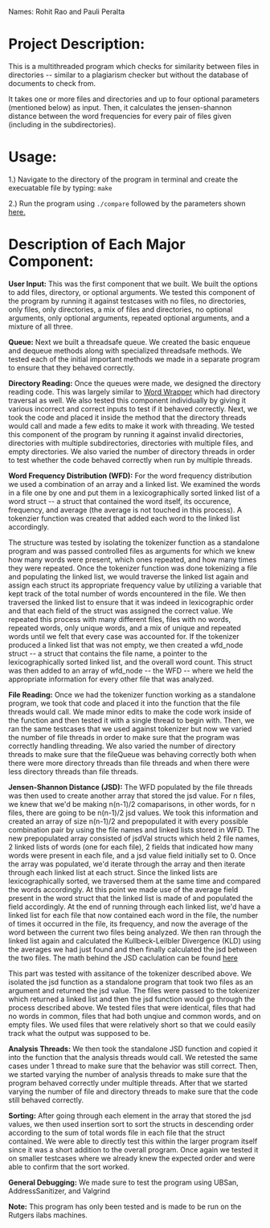 Names: Rohit Rao and Pauli Peralta

# Project Description:
This is a multithreaded program which checks for similarity between files in directories -- similar to a plagiarism checker but without the database of documents to check from.

It takes one or more files and directories and up to four optional parameters (mentioned below) as input. Then, it calculates the jensen-shannon distance between the word frequencies for every pair of files given (including in the subdirectories). 

# Usage:
1.) Navigate to the directory of the program in terminal and create the execuatable file by typing: ```make```

2.) Run the program using ```./compare``` followed by the parameters shown [here.](https://drive.google.com/file/d/1m2AIZYu4bzUcto2nOOu226i2EBsahp4Z/view?usp=sharing)

# Description of Each Major Component:
**User Input:**
This was the first component that we built. We built the options to add files, directory, or optional arguments. We tested this component of the program by running it against testcases with no files, no directories, only files, only directories, a mix of files and directories, no optional arguments, only optional arguments, repeated optional arguments, and a mixture of all three.

**Queue:**
Next we built a threadsafe queue. We created the basic enqueue and dequeue methods along with specialized threadsafe methods. We tested each of the initial important methods we made in a separate program to ensure that they behaved correctly.

**Directory Reading:**
Once the queues were made, we designed the directory reading code. This was largely similar to [Word Wrapper](https://github.com/rohitr02/Word-Wrapper) which had directory traversal as well. We also tested this component individually by giving it various incorrect and correct inputs to test if it behaved correctly. Next, we took the code and placed it inside the method that the directory threads would call and made a few edits to make it work with threading. We tested this component of the program by running it against invalid directories, directories with multiple subdirectories, directories with multiple files, and empty directories. We also varied the number of directory threads in order to test whether the code behaved correctly when run by multiple threads.

**Word Frequency Distribution (WFD):**
For the word frequency distribution we used a combination of an array and a linked list. We examined the words in a file one by one and put them in a lexicographically sorted linked list of a word struct -- a struct that contained the word itself, its occurence, frequency, and average (the average is not touched in this process). A tokenzier function was created that added each word to the linked list accordingly. 

The structure was tested by isolating the tokenizer function as a standalone program and was passed controlled files as arguments for which we knew how many words were present, which ones repeated, and how many times they were repeated. Once the tokenizer function was done tokenizing a file and populating the linked list, we would traverse the linked list again and assign each struct its appropriate frequency value by utilizing a variable that kept track of the total number of words encountered in the file. We then traversed the linked list to ensure that it was indeed in lexicographic order and that each field of the struct was assigned the correct value. We repeated this process with many different files, files with no words, repeated words, only unique words, and a mix of unique and repeated words until we felt that every case was accounted for. If the tokenizer produced a linked list that was not empty, we then created a wfd_node struct -- a struct that contains the file name, a pointer to the lexicographically sorted linked list, and the overall word count. This struct was then added to an array of wfd_node -- the WFD -- where we held the appropriate information for every other file that was analyzed. 

**File Reading:**
Once we had the tokenizer function working as a standalone program, we took that code and placed it into the function that the file threads would call. We made minor edits to make the code work inside of the function and then tested it with a single thread to begin with. Then, we ran the same testcases that we used against tokenizer but now we varied the number of file threads in order to make sure that the program was correctly handling threading. We also varied the number of directory threads to make sure that the fileQueue was behaving correctly both when there were more directory threads than file threads and when there were less directory threads than file threads.

**Jensen-Shannon Distance (JSD):**
The WFD populated by the file threads was then used to create another array that stored the jsd value. For n files, we knew that we'd be making n(n-1)/2 comaparisons, in other words, for n files, there are going to be n(n-1)/2 jsd values. We took this information and created an array of size n(n-1)/2 and prepopulated it with every possible combination pair by using the file names and linked lists stored in WFD. The new prepopulated array consisted of jsdVal structs which held 2 file names, 2 linked lists of words (one for each file), 2 fields that indicated how many words were present in each file, and a jsd value field initially set to 0. Once the array was populated, we'd iterate through the array and then iterate through each linked list at each struct. Since the linked lists are lexicographically sorted, we traversed them at the same time and compared the words accordingly. At this point we made use of the average field present in the word struct that the linked list is made of and populated the field accordingly. At the end of running through each linked list, we'd have a linked list for each file that now contained each word in the file, the number of times it occurred in the file, its frequency, and now the average of the word between the current two files being analyzed. We then ran through the linked list again and calculated the Kullbeck-Leilbler Divergence (KLD) using the averages we had just found and then finally calculated the jsd between the two files. The math behind the JSD caclulation can be found [here](https://drive.google.com/file/d/1g0J79Hp2xxV0moT7qt3tfxT4B6Q-94lZ/view?usp=sharing)

This part was tested with assitance of the tokenizer described above. We isolated the jsd function as a standalone program that took two files as an argument and returned the jsd value. The files were passed to the tokenizer which returned a linked list and then the jsd function would go through the process described above. We tested files that were identical, files that had no words in common, files that had both unqiue and common words, and on empty files. We used files that were relatively short so that we could easily track what the output was supposed to be.

**Analysis Threads:**
We then took the standalone JSD function and copied it into the function that the analysis threads would call. We retested the same cases under 1 thread to make sure that the behavior was still correct. Then, we started varying the number of analysis threads to make sure that the program behaved correctly under multiple threads. After that we started varying the number of file and directory threads to make sure that the code still behaved correctly.

**Sorting:**
After going through each element in the array that stored the jsd values, we then used insertion sort to sort the structs in descending order according to the sum of total words file in each file that the struct contained. We were able to directly test this within the larger program itself since it was a short addition to the overall program. Once again we tested it on smaller testcases where we already knew the expected order and were able to confirm that the sort worked.

**General Debugging:**
We made sure to test the program using UBSan, AddressSanitizer, and Valgrind

**Note:** This program has only been tested and is made to be run on the Rutgers ilabs machines.
